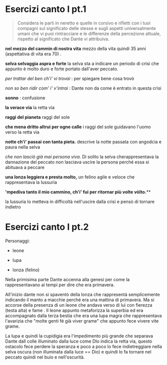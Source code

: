 # Esercizi canto I pt.1

> Considera le parti in neretto e quelle in corsivo e rifletti con i tuoi compagni sul significato delle stesse e sugli aspetti universalmente umani che vi puoi rintracciare e le differenze della percezione attuale, rispetto al significato che Dante vi attribuiva.

**nel mezzo del cammin di nostra vita** mezzo della vita quindi 35 anni (aspettativa di vita era 70) .

**selva selvaggia aspra e forte**  la selva sta a indicare un periodo di crisi  che appunto è molto duro e forte portato dall'aver peccato.

*per trattar del ben ch'i' vi trovai* : per spiegare bene cosa trovò

*non so ben ridir com' i' v'intrai* : Dante non da come è entrato in questa crisi 

**sonno** : confusione

**la verace via** la retta via

**raggi del pianeta** raggi del sole

**che mena dritto altrui per ogne calle** i raggi del sole guidavano l'uomo verso la retta via

**notte ch'i' passai con tanta pieta.**  descrive la notte passata con angodcia e paura nella selva

*che non lasciò già mai persona viva.*  Di solito la selva cherappresentava la dannazione del peccato non lasciava uscire la persona perché essa si abituava a peccare

**una lonza leggiera e presta molto,** un felino agile e veloce che rappresentava la lussuria

**'mpediva tanto il mio cammino, ch'i' fui per ritornar più volte vòlto.****

 la lussuria lo metteva in difficoltà nell'uscire dalla crisi e pensò di tornare indietro

# Esercizi canto I pt.2

 Personaggi:

- leone

- lupa

- lonza (felino)

Nella primisima parte Dante accenna alla genesi per come la rappresentavano ai tempi per dire che era primavera.

All'inizio dante non si spaventò della lonza che rappresentà semplicemente indicando il manto a macchie perché era una mattina di primavera. Ma si accorse della presenza di un leone che andava verso di lui con fierezza (testa alta) e fame . Il leone appunto metaforizza la superbia ed era accompagnato dalla terza bestia che  era una lupa magra  che rappresentava  l'avarizia che "molte genti fé già viver grame" che appunto fece vivere vite grame.

La lupa e quindi la cupidigia era l'impedimento più grande che separava Dante dall colle illuminato dalla luce come DIo indica la retta via, questo ostacolo fece perdere la speranza e poco a poco lo fece indietreggiare nella selva oscura (non illuminata dalla luce == Dio) e quindi lo fa tornare nel peccato quindi nel buio e nell'oscurità.

